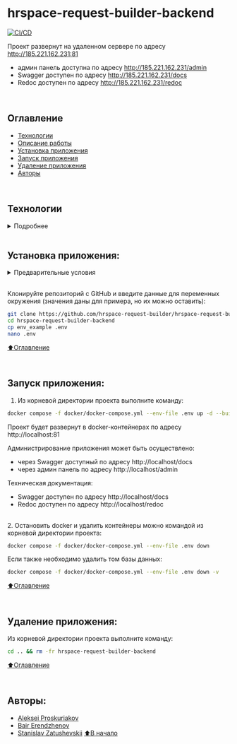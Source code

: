 # hrspace-request-builder-backend
[![CI/CD](https://github.com/hrspace-request-builder/hrspace-request-builder-backend/actions/workflows/main.yml/badge.svg)](https://github.com/hrspace-request-builder/hrspace-request-builder-backend/actions/workflows/main.yml)

Проект развернут на удаленном сервере по адресу  http://185.221.162.231:81
  - админ панель доступна по адресу http://185.221.162.231/admin
  - Swagger доступен по адресу http://185.221.162.231/docs
  - Redoc доступен по адресу http://185.221.162.231/redoc

<br>

## Оглавление
- [Технологии](#технологии)
- [Описание работы](#описание-работы)
- [Установка приложения](#установка-приложения)
- [Запуск приложения](#запуск-приложения)
- [Удаление приложения](#удаление-приложения)
- [Авторы](#авторы)

<br>

## Технологии
<details><summary>Подробнее</summary><br>

[![Python](https://img.shields.io/badge/python-3.12-blue?logo=python)](https://www.python.org/)
[![FastAPI](https://img.shields.io/badge/-FastAPI-464646?logo=fastapi)](https://fastapi.tiangolo.com/)
[![Pydantic](https://img.shields.io/badge/-Pydantic-464646?logo=Pydantic)](https://docs.pydantic.dev/)
[![PostgreSQL](https://img.shields.io/badge/-PostgreSQL-464646?logo=PostgreSQL)](https://www.postgresql.org/)
[![asyncpg](https://img.shields.io/badge/-asyncpg-464646?logo=PostgreSQL)](https://pypi.org/project/asyncpg/)
[![SQLAlchemy](https://img.shields.io/badge/SQLAlchemy-2.0-blue?logo=sqlalchemy)](https://www.sqlalchemy.org/)
[![Uvicorn](https://img.shields.io/badge/-Uvicorn-464646?logo=Uvicorn)](https://www.uvicorn.org/)
[![docker_compose](https://img.shields.io/badge/-Docker%20Compose-464646?logo=docker)](https://docs.docker.com/compose/)
[![pre-commit](https://img.shields.io/badge/-pre--commit-464646?logo=pre-commit)](https://pre-commit.com/)

[⬆️Оглавление](#оглавление)

</details>

<br>

## Установка приложения:

<details><summary>Предварительные условия</summary>

Предполагается, что пользователь установил [Docker](https://docs.docker.com/engine/install/) и [Docker Compose](https://docs.docker.com/compose/install/) на локальной машине. Проверить наличие можно выполнив команды:

```bash
docker --version && docker-compose --version
```
</details>

<br>

Клонируйте репозиторий с GitHub и введите данные для переменных окружения (значения даны для примера, но их можно оставить):

```bash
git clone https://github.com/hrspace-request-builder/hrspace-request-builder-backend.git
cd hrspace-request-builder-backend
cp env_example .env
nano .env
```

[⬆️Оглавление](#оглавление)

<br>

## Запуск приложения:

1. Из корневой директории проекта выполните команду:
```bash
docker compose -f docker/docker-compose.yml --env-file .env up -d --build
```
  Проект будет развернут в docker-контейнерах по адресу http://localhost:81

  Администрирование приложения может быть осуществлено:
  - через Swagger доступный по адресу http://localhost/docs
  - через админ панель по адресу http://localhost/admin

  Техническая документация:
  - Swagger доступен по адресу http://localhost/docs
  - Redoc доступен по адресу http://localhost/redoc

<br>
2. Остановить docker и удалить контейнеры можно командой из корневой директории проекта:

```bash
docker compose -f docker/docker-compose.yml --env-file .env down
```

Если также необходимо удалить том базы данных:
```bash
docker compose -f docker/docker-compose.yml --env-file .env down -v
```

[⬆️Оглавление](#оглавление)

<br>

## Удаление приложения:
Из корневой директории проекта выполните команду:
```bash
cd .. && rm -fr hrspace-request-builder-backend
```

[⬆️Оглавление](#оглавление)

<br>

## Авторы:
- [Aleksei Proskuriakov](https://github.com/alexpro2022)
- [Bair Erendzhenov](https://github.com/ErendzhenovBair)
- [Stanislav Zatushevskii](https://github.com/stas-zatushevskii)
[⬆️В начало](#hrspace-request-builder-backend)
